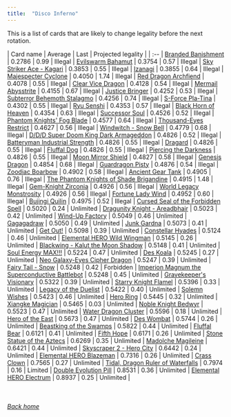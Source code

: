 ```yaml
---
title:  "Disco Inferno"
---
```


This is a list of cards that are likely to change legality before the next rotation.

| Card name | Average | Last | Projected legality |
| :-- |
[Branded Banishment](https://db.ygoprodeck.com/card/?search=Branded%20Banishment) | 0.2786 | 0.99 | Illegal |
[Evilswarm Bahamut](https://db.ygoprodeck.com/card/?search=Evilswarm%20Bahamut) | 0.3754 | 0.57 | Illegal |
[Sky Striker Ace - Kagari](https://db.ygoprodeck.com/card/?search=Sky%20Striker%20Ace%20-%20Kagari) | 0.3853 | 0.55 | Illegal |
[Izanagi](https://db.ygoprodeck.com/card/?search=Izanagi) | 0.3855 | 0.64 | Illegal |
[Majespecter Cyclone](https://db.ygoprodeck.com/card/?search=Majespecter%20Cyclone) | 0.4050 | 1.74 | Illegal |
[Red Dragon Archfiend](https://db.ygoprodeck.com/card/?search=Red%20Dragon%20Archfiend) | 0.4078 | 0.55 | Illegal |
[Clear Vice Dragon](https://db.ygoprodeck.com/card/?search=Clear%20Vice%20Dragon) | 0.4128 | 0.54 | Illegal |
[Mermail Abysstrite](https://db.ygoprodeck.com/card/?search=Mermail%20Abysstrite) | 0.4155 | 0.67 | Illegal |
[Justice Bringer](https://db.ygoprodeck.com/card/?search=Justice%20Bringer) | 0.4252 | 0.53 | Illegal |
[Subterror Behemoth Stalagmo](https://db.ygoprodeck.com/card/?search=Subterror%20Behemoth%20Stalagmo) | 0.4256 | 0.74 | Illegal |
[S-Force Pla-Tina](https://db.ygoprodeck.com/card/?search=S-Force%20Pla-Tina) | 0.4302 | 0.55 | Illegal |
[Ryu Senshi](https://db.ygoprodeck.com/card/?search=Ryu%20Senshi) | 0.4353 | 0.57 | Illegal |
[Black Horn of Heaven](https://db.ygoprodeck.com/card/?search=Black%20Horn%20of%20Heaven) | 0.4354 | 0.63 | Illegal |
[Successor Soul](https://db.ygoprodeck.com/card/?search=Successor%20Soul) | 0.4526 | 0.52 | Illegal |
[Phantom Knights' Fog Blade](https://db.ygoprodeck.com/card/?search=Phantom%20Knights'%20Fog%20Blade) | 0.4577 | 0.64 | Illegal |
[Thousand-Eyes Restrict](https://db.ygoprodeck.com/card/?search=Thousand-Eyes%20Restrict) | 0.4627 | 0.56 | Illegal |
[Windwitch - Snow Bell](https://db.ygoprodeck.com/card/?search=Windwitch%20-%20Snow%20Bell) | 0.4779 | 0.68 | Illegal |
[D/D/D Super Doom King Dark Armageddon](https://db.ygoprodeck.com/card/?search=D/D/D%20Super%20Doom%20King%20Dark%20Armageddon) | 0.4826 | 0.52 | Illegal |
[Batteryman Industrial Strength](https://db.ygoprodeck.com/card/?search=Batteryman%20Industrial%20Strength) | 0.4826 | 0.55 | Illegal |
[Dragard](https://db.ygoprodeck.com/card/?search=Dragard) | 0.4826 | 0.55 | Illegal |
[Fluffal Dog](https://db.ygoprodeck.com/card/?search=Fluffal%20Dog) | 0.4826 | 0.55 | Illegal |
[Piercing the Darkness](https://db.ygoprodeck.com/card/?search=Piercing%20the%20Darkness) | 0.4826 | 0.55 | Illegal |
[Moon Mirror Shield](https://db.ygoprodeck.com/card/?search=Moon%20Mirror%20Shield) | 0.4827 | 0.58 | Illegal |
[Genesis Dragon](https://db.ygoprodeck.com/card/?search=Genesis%20Dragon) | 0.4854 | 0.68 | Illegal |
[Guardragon Pisty](https://db.ygoprodeck.com/card/?search=Guardragon%20Pisty) | 0.4876 | 0.54 | Illegal |
[Zoodiac Boarbow](https://db.ygoprodeck.com/card/?search=Zoodiac%20Boarbow) | 0.4902 | 0.58 | Illegal |
[Ancient Gear Tank](https://db.ygoprodeck.com/card/?search=Ancient%20Gear%20Tank) | 0.4905 | 0.76 | Illegal |
[The Phantom Knights of Shade Brigandine](https://db.ygoprodeck.com/card/?search=The%20Phantom%20Knights%20of%20Shade%20Brigandine) | 0.4915 | 1.48 | Illegal |
[Gem-Knight Zirconia](https://db.ygoprodeck.com/card/?search=Gem-Knight%20Zirconia) | 0.4926 | 0.56 | Illegal |
[World Legacy Monstrosity](https://db.ygoprodeck.com/card/?search=World%20Legacy%20Monstrosity) | 0.4926 | 0.56 | Illegal |
[Fortune Lady Wind](https://db.ygoprodeck.com/card/?search=Fortune%20Lady%20Wind) | 0.4952 | 0.60 | Illegal |
[Bujingi Quilin](https://db.ygoprodeck.com/card/?search=Bujingi%20Quilin) | 0.4975 | 0.52 | Illegal |
[Cursed Seal of the Forbidden Spell](https://db.ygoprodeck.com/card/?search=Cursed%20Seal%20of%20the%20Forbidden%20Spell) | 0.5020 | 0.24 | Unlimited |
[Dragunity Knight - Areadbhair](https://db.ygoprodeck.com/card/?search=Dragunity%20Knight%20-%20Areadbhair) | 0.5023 | 0.42 | Unlimited |
[Wind-Up Factory](https://db.ygoprodeck.com/card/?search=Wind-Up%20Factory) | 0.5049 | 0.46 | Unlimited |
[Gagagadraw](https://db.ygoprodeck.com/card/?search=Gagagadraw) | 0.5050 | 0.49 | Unlimited |
[Junk Gardna](https://db.ygoprodeck.com/card/?search=Junk%20Gardna) | 0.5073 | 0.41 | Unlimited |
[Get Out!](https://db.ygoprodeck.com/card/?search=Get%20Out!) | 0.5098 | 0.39 | Unlimited |
[Constellar Hyades](https://db.ygoprodeck.com/card/?search=Constellar%20Hyades) | 0.5124 | 0.46 | Unlimited |
[Elemental HERO Wild Wingman](https://db.ygoprodeck.com/card/?search=Elemental%20HERO%20Wild%20Wingman) | 0.5145 | 0.26 | Unlimited |
[Blackwing - Kalut the Moon Shadow](https://db.ygoprodeck.com/card/?search=Blackwing%20-%20Kalut%20the%20Moon%20Shadow) | 0.5148 | 0.41 | Unlimited |
[Soul Energy MAX!!!](https://db.ygoprodeck.com/card/?search=Soul%20Energy%20MAX!!!) | 0.5224 | 0.47 | Unlimited |
[Des Koala](https://db.ygoprodeck.com/card/?search=Des%20Koala) | 0.5245 | 0.27 | Unlimited |
[Neo Galaxy-Eyes Cipher Dragon](https://db.ygoprodeck.com/card/?search=Neo%20Galaxy-Eyes%20Cipher%20Dragon) | 0.5247 | 0.39 | Unlimited |
[Fairy Tail - Snow](https://db.ygoprodeck.com/card/?search=Fairy%20Tail%20-%20Snow) | 0.5248 | 0.42 | Forbidden |
[Imperion Magnum the Superconductive Battlebot](https://db.ygoprodeck.com/card/?search=Imperion%20Magnum%20the%20Superconductive%20Battlebot) | 0.5248 | 0.45 | Unlimited |
[Gravekeeper's Visionary](https://db.ygoprodeck.com/card/?search=Gravekeeper's%20Visionary) | 0.5322 | 0.39 | Unlimited |
[Starry Knight Flamel](https://db.ygoprodeck.com/card/?search=Starry%20Knight%20Flamel) | 0.5396 | 0.33 | Unlimited |
[Legacy of the Duelist](https://db.ygoprodeck.com/card/?search=Legacy%20of%20the%20Duelist) | 0.5422 | 0.40 | Unlimited |
[Solemn Wishes](https://db.ygoprodeck.com/card/?search=Solemn%20Wishes) | 0.5423 | 0.46 | Unlimited |
[Hero Ring](https://db.ygoprodeck.com/card/?search=Hero%20Ring) | 0.5445 | 0.32 | Unlimited |
[Xiangke Magician](https://db.ygoprodeck.com/card/?search=Xiangke%20Magician) | 0.5465 | 0.03 | Unlimited |
[Noble Knight Bedwyr](https://db.ygoprodeck.com/card/?search=Noble%20Knight%20Bedwyr) | 0.5523 | 0.47 | Unlimited |
[Water Dragon Cluster](https://db.ygoprodeck.com/card/?search=Water%20Dragon%20Cluster) | 0.5596 | 0.18 | Unlimited |
[Hero of the East](https://db.ygoprodeck.com/card/?search=Hero%20of%20the%20East) | 0.5673 | 0.47 | Unlimited |
[Des Wombat](https://db.ygoprodeck.com/card/?search=Des%20Wombat) | 0.5744 | 0.26 | Unlimited |
[Beastking of the Swamps](https://db.ygoprodeck.com/card/?search=Beastking%20of%20the%20Swamps) | 0.5822 | 0.44 | Unlimited |
[Fluffal Bear](https://db.ygoprodeck.com/card/?search=Fluffal%20Bear) | 0.6121 | 0.41 | Unlimited |
[Fifth Hope](https://db.ygoprodeck.com/card/?search=Fifth%20Hope) | 0.6171 | 0.26 | Unlimited |
[Stone Statue of the Aztecs](https://db.ygoprodeck.com/card/?search=Stone%20Statue%20of%20the%20Aztecs) | 0.6269 | 0.35 | Unlimited |
[Madolche Magileine](https://db.ygoprodeck.com/card/?search=Madolche%20Magileine) | 0.6421 | 0.44 | Unlimited |
[Skyscraper 2 - Hero City](https://db.ygoprodeck.com/card/?search=Skyscraper%202%20-%20Hero%20City) | 0.6442 | 0.24 | Unlimited |
[Elemental HERO Blazeman](https://db.ygoprodeck.com/card/?search=Elemental%20HERO%20Blazeman) | 0.7316 | 0.26 | Unlimited |
[Crass Clown](https://db.ygoprodeck.com/card/?search=Crass%20Clown) | 0.7565 | 0.27 | Unlimited |
[Tidal, Dragon Ruler of Waterfalls](https://db.ygoprodeck.com/card/?search=Tidal,%20Dragon%20Ruler%20of%20Waterfalls) | 0.7974 | 0.16 | Limited |
[Double Evolution Pill](https://db.ygoprodeck.com/card/?search=Double%20Evolution%20Pill) | 0.8531 | 0.36 | Unlimited |
[Elemental HERO Electrum](https://db.ygoprodeck.com/card/?search=Elemental%20HERO%20Electrum) | 0.8937 | 0.25 | Unlimited |

<br>

###### [Back home](index)